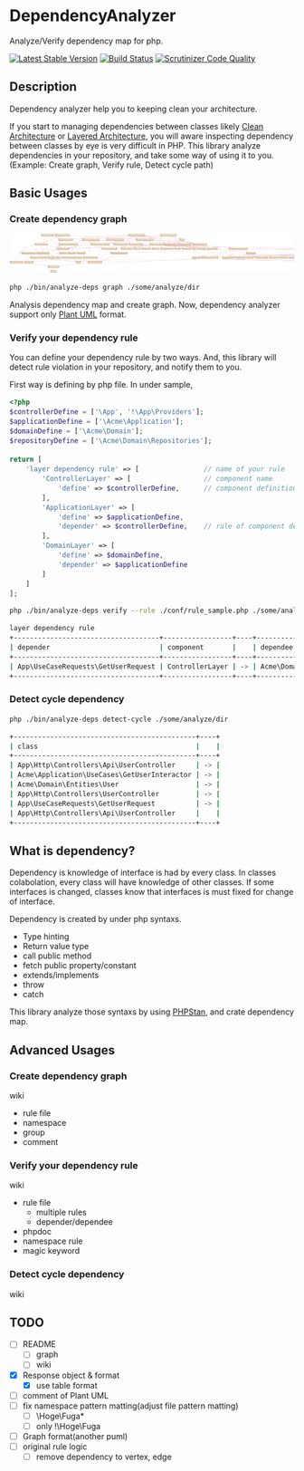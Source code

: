 # DependencyAnalyzer

Analyze/Verify dependency map for php.

[![Latest Stable Version](https://poser.pugx.org/nazonohito51/dependency-analyzer/version)](https://packagist.org/packages/nazonohito51/dependency-analyzer)
[![Build Status](https://scrutinizer-ci.com/g/nazonohito51/dependency-analyzer/badges/build.png?b=master)](https://scrutinizer-ci.com/g/nazonohito51/dependency-analyzer/build-status/master)
[![Scrutinizer Code Quality](https://scrutinizer-ci.com/g/nazonohito51/dependency-analyzer/badges/quality-score.png?b=master)](https://scrutinizer-ci.com/g/nazonohito51/dependency-analyzer/?branch=master)

## Description

Dependency analyzer help you to keeping clean your architecture.

If you start to managing dependencies between classes likely [Clean Architecture]() or [Layered Architecture](), you will aware inspecting dependency between classes by eye is very difficult in PHP.
This library analyze dependencies in your repository, and take some way of using it to you.(Example: Create graph, Verify rule, Detect cycle path)

## Basic Usages
### Create dependency graph

![graph](./dependency_graph_sample.png)

```bash
php ./bin/analyze-deps graph ./some/analyze/dir
```

Analysis dependency map and create graph. Now, dependency analyzer support only [Plant UML]() format.

### Verify your dependency rule
You can define your dependency rule by two ways. And, this library will detect rule violation in your repository, and notify them to you.

First way is defining by php file. In under sample, 

```php
<?php
$controllerDefine = ['\App', '!\App\Providers'];
$applicationDefine = ['\Acme\Application'];
$domainDefine = ['\Acme\Domain'];
$repositoryDefine = ['\Acme\Domain\Repositories'];

return [
    'layer dependency rule' => [                // name of your rule
        'ControllerLayer' => [                  // component name
            'define' => $controllerDefine,      // component definition by namespace
        ],
        'ApplicationLayer' => [
            'define' => $applicationDefine,
            'depender' => $controllerDefine,    // rule of component dependency
        ],
        'DomainLayer' => [
            'define' => $domainDefine,
            'depender' => $applicationDefine
        ]
    ]
];
```

```bash
php ./bin/analyze-deps verify --rule ./conf/rule_sample.php ./some/analyze/dir
```

```bash
layer dependency rule
+------------------------------------+-----------------+----+---------------------------+-------------+
| depender                           | component       |    | dependee                  | component   |
+------------------------------------+-----------------+----+---------------------------+-------------+
| App\UseCaseRequests\GetUserRequest | ControllerLayer | -> | Acme\Domain\Entities\User | DomainLayer |
+------------------------------------+-----------------+----+---------------------------+-------------+
```

### Detect cycle dependency

```bash
php ./bin/analyze-deps detect-cycle ./some/analyze/dir
```

```bash
+---------------------------------------------+----+
| class                                       |    |
+---------------------------------------------+----+
| App\Http\Controllers\Api\UserController     | -> |
| Acme\Application\UseCases\GetUserInteractor | -> |
| Acme\Domain\Entities\User                   | -> |
| App\Http\Controllers\UserController         | -> |
| App\UseCaseRequests\GetUserRequest          | -> |
| App\Http\Controllers\Api\UserController     |    |
+---------------------------------------------+----+
```

## What is dependency?
Dependency is knowledge of interface is had by every class. 
In classes colabolation, every class will have knowledge of other classes.
If some interfaces is changed, classes know that interfaces is must fixed for change of interface.

Dependency is created by under php syntaxs.

* Type hinting
* Return value type
* call public method
* fetch public property/constant
* extends/implements
* throw
* catch

This library analyze those syntaxs by using [PHPStan](), and crate dependency map.

## Advanced Usages
### Create dependency graph
wiki

* rule file
* namespace
* group
* comment

### Verify your dependency rule
wiki

* rule file
  * multiple rules
  * depender/dependee
* phpdoc
* namespace rule
* magic keyword

### Detect cycle dependency
wiki

## TODO
- [ ] README
  - [ ] graph
  - [ ] wiki
- [x] Response object & format
  - [x] use table format
- [ ] comment of Plant UML
- [ ] fix namespace pattern matting(adjust file pattern matting)
  - [ ] \Hoge\Fuga\*
  - [ ] only !\Hoge\Fuga
- [ ] Graph format(another puml)
- [ ] original rule logic
  - [ ] remove dependency to vertex, edge
